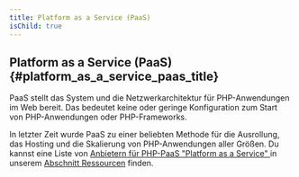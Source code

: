 ```yaml
---
title: Platform as a Service (PaaS)
isChild: true
---
```


## Platform as a Service (PaaS)  {#platform_as_a_service_paas_title}

PaaS stellt das System und die Netzwerkarchitektur für PHP-Anwendungen im Web bereit. Das bedeutet keine oder geringe Konfiguration zum Start von PHP-Anwendungen oder PHP-Frameworks.

In letzter Zeit wurde PaaS zu einer beliebten Methode für die Ausrollung, das Hosting und die Skalierung von PHP-Anwendungen aller Größen. Du kannst eine Liste von [Anbietern für PHP-PaaS "Platform as a Service" ](#php_paas_providers) in unserem  [Abschnitt Ressourcen](#resources) finden.

